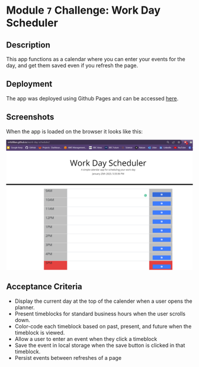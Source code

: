 # Module `7` Challenge: Work Day Scheduler

## Description

This app functions as a calendar where you can enter your events for the day, and get them saved even if you refresh the page.

## Deployment

The app was deployed using Github Pages and can be accessed [here](https://ortizlilian.github.io/work-day-scheduler/).

## Screenshots

When the app is loaded on the browser it looks like this:

![Main Page](./assets/img/app.png)

## Acceptance Criteria

- Display the current day at the top of the calender when a user opens the planner.
- Present timeblocks for standard business hours when the user scrolls down.
- Color-code each timeblock based on past, present, and future when the timeblock is viewed.
- Allow a user to enter an event when they click a timeblock
- Save the event in local storage when the save button is clicked in that timeblock.
- Persist events between refreshes of a page